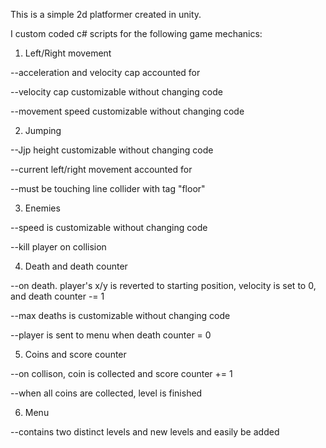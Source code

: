 This is a simple 2d platformer created in unity.

I custom coded c# scripts for the following game mechanics:


1. Left/Right movement

--acceleration and velocity cap accounted for

--velocity cap customizable without changing code

--movement speed customizable without changing code


2. Jumping

--Jjp height customizable without changing code

--current left/right movement accounted for

--must be touching line collider with tag "floor"


3. Enemies

--speed is customizable without changing code

--kill player on collision


4. Death and death counter

--on death. player's x/y is reverted to starting position, velocity is set to 0, and death counter -= 1

--max deaths is customizable without changing code

--player is sent to menu when death counter = 0


5. Coins and score counter

--on collison, coin is collected and score counter += 1

--when all coins are collected, level is finished


6. Menu

--contains two distinct levels and new levels and easily be added
